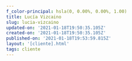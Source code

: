 ```yaml
---
f_color-principal: hsla(0, 0.00%, 0.00%, 1.00)
title: Lucía Vizcaino
slug: lucia-vizcaino
updated-on: '2021-01-18T19:50:35.105Z'
created-on: '2021-01-18T19:50:35.105Z'
published-on: '2021-01-18T19:53:59.815Z'
layout: '[cliente].html'
tags: cliente
---
```



